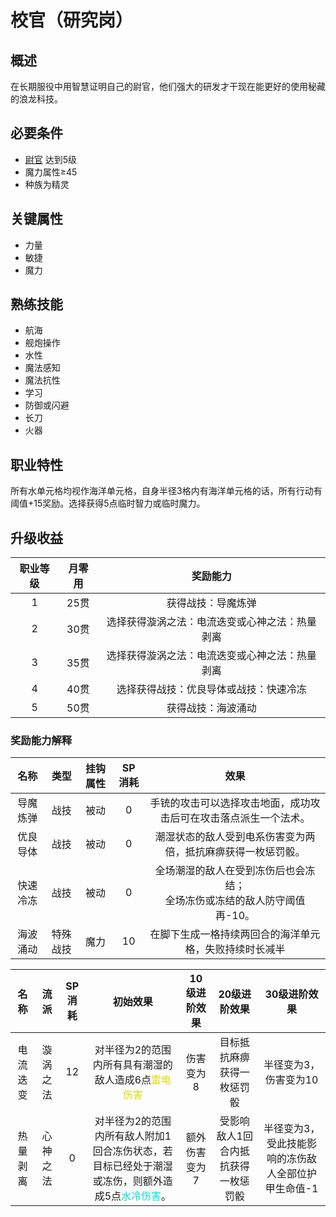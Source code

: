 # 校官（研究岗）

## 概述

在长期服役中用智慧证明自己的尉官，他们强大的研发才干现在能更好的使用秘藏的浪龙科技。

## 必要条件

* <a href="../lieutenant" target="_blank">尉官</a>
达到5级
* 魔力属性≥45
* 种族为精灵

## 关键属性

* 力量
* 敏捷
* 魔力

## 熟练技能

* 航海
* 舰炮操作
* 水性
* 魔法感知
* 魔法抗性
* 学习
* 防御或闪避
* 长刀
* 火器

## 职业特性

所有水单元格均视作海洋单元格，自身半径3格内有海洋单元格的话，所有行动有阈值+15奖励。选择获得5点临时智力或临时魔力。

## 升级收益

职业等级|月零用|奖励能力
:--:|:--:|:--:
1|25贯|获得战技：导魔炼弹
2|30贯|选择获得漩涡之法：电流迭变或心神之法：热量剥离
3|35贯|选择获得漩涡之法：电流迭变或心神之法：热量剥离
4|40贯|选择获得战技：优良导体或战技：快速冷冻
5|50贯|获得战技：海波涌动

### 奖励能力解释

名称|类型|挂钩属性|SP消耗|效果
:--:|:--:|:--:|:--:|:--:
导魔炼弹|战技|被动|0|手铳的攻击可以选择攻击地面，成功攻击后可在攻击落点派生一个法术。
优良导体|战技|被动|0|潮湿状态的敌人受到电系伤害变为两倍，抵抗麻痹获得一枚惩罚骰。
快速冷冻|战技|被动|0|全场潮湿的敌人在受到冻伤后也会冻结；<br>全场冻伤或冻结的敌人防守阈值再-10。
海波涌动|特殊战技|魔力|10|在脚下生成一格持续两回合的海洋单元格，失败持续时长减半

名称|流派|SP消耗|初始效果|10级进阶效果|20级进阶效果|30级进阶效果
:--:|:--:|:--:|:--:|:--:|:--:|:--:
电流迭变|漩涡之法|12|对半径为2的范围内所有具有潮湿的敌人造成6点<font color="#dddd00">雷电伤害</font>|伤害变为8|目标抵抗麻痹获得一枚惩罚骰|半径变为3，伤害变为10
热量剥离|心神之法|0|对半径为2的范围内所有敌人附加1回合冻伤状态，若目标已经处于潮湿或冻伤，则额外造成5点<font color="#00dbdb">水冷伤害</font>。|额外伤害变为7|受影响敌人1回合内抵抗获得一枚惩罚骰|半径变为3，受此技能影响的冻伤敌人全部位护甲生命值-1

